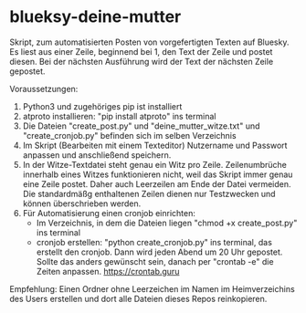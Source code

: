 # blueksy-deine-mutter
Skript, zum automatisierten Posten von vorgefertigten Texten auf Bluesky. Es liest aus einer Zeile, beginnend bei 1, den Text der Zeile und postet diesen. Bei der nächsten Ausführung wird der Text der nächsten Zeile gepostet.

Voraussetzungen: 
1. Python3 und zugehöriges pip ist installiert
2. atproto installieren: "pip install atproto" ins terminal
3. Die Dateien "create_post.py" und "deine_mutter_witze.txt"  und "create_cronjob.py" befinden sich im selben Verzeichnis
4. Im Skript (Bearbeiten mit einem Texteditor) Nutzername und Passwort anpassen und anschließend speichern.
5. In der Witze-Textdatei steht genau ein Witz pro Zeile. Zeilenumbrüche innerhalb eines Witzes funktionieren nicht, weil das Skript immer genau eine Zeile postet. Daher auch Leerzeilen am Ende der Datei vermeiden. Die standardmäßg enthaltenen Zeilen dienen nur Testzwecken und können überschrieben werden.
6. Für Automatisierung einen cronjob einrichten:
   - Im Verzeichnis, in dem die Dateien liegen "chmod +x create_post.py" ins terminal
   - cronjob erstellen: "python create_cronjob.py" ins terminal, das erstellt den cronjob. Dann wird jeden Abend um 20 Uhr gepostet. Sollte das anders gewünscht sein, danach per "crontab -e" die Zeiten anpassen. https://crontab.guru

Empfehlung: Einen Ordner ohne Leerzeichen im Namen im Heimverzeichins des Users erstellen und dort alle Dateien dieses Repos reinkopieren.
